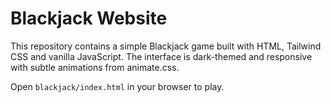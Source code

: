 # Blackjack Website

This repository contains a simple Blackjack game built with HTML, Tailwind CSS and vanilla JavaScript. The interface is dark-themed and responsive with subtle animations from animate.css.

Open `blackjack/index.html` in your browser to play.

